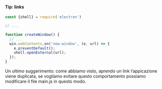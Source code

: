 #### Tip: links

```javascript
const {shell} = require('electron')

// ...

function createWindow() {
  // ...
  win.webContents.on('new-window', (e, url) => {
    e.preventDefault();
    shell.openExternal(url);
  });
}
```

<aside class="notes">
Un ultimo suggerimento: come abbiamo visto, aprendo un link l’appicazione viene duplicata, se vogliamo evitare questo comportamento possiamo modificare il file main.js in questo modo.
</aside>
